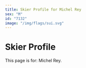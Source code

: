 ```yaml
---
title: Skier Profile for Michel Rey
sex: "M"
id: "7132"
image: "/img/flags/sui.svg" 
---
```


# Skier Profile

This page is for: Michel Rey.
    